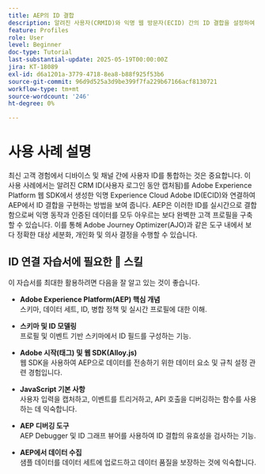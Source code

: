 ```yaml
---
title: AEP의 ID 결합
description: 알려진 사용자(CRMID)와 익명 웹 방문자(ECID) 간의 ID 결합을 설정하여 Adobe Journey Optimizer(AJO)에서 실시간 개인화 및 오퍼 의사 결정에 통합 프로필을 활성화합니다.
feature: Profiles
role: User
level: Beginner
doc-type: Tutorial
last-substantial-update: 2025-05-19T00:00:00Z
jira: KT-18089
exl-id: d6a1201a-3779-4718-8ea8-b88f925f53b6
source-git-commit: 96d9d525a3d9be399f7fa229b67166acf8130721
workflow-type: tm+mt
source-wordcount: '246'
ht-degree: 0%

---
```


# 사용 사례 설명

최신 고객 경험에서 디바이스 및 채널 간에 사용자 ID를 통합하는 것은 중요합니다. 이 사용 사례에서는 알려진 CRM ID(사용자 로그인 동안 캡처됨)를 Adobe Experience Platform 웹 SDK에서 생성한 익명 Experience Cloud Adobe ID(ECID)와 연결하여 AEP에서 ID 결합을 구현하는 방법을 보여 줍니다. AEP은 이러한 ID를 실시간으로 결합함으로써 익명 동작과 인증된 데이터를 모두 아우르는 보다 완벽한 고객 프로필을 구축할 수 있습니다. 이를 통해 Adobe Journey Optimizer(AJO)과 같은 도구 내에서 보다 정확한 대상 세분화, 개인화 및 의사 결정을 수행할 수 있습니다.

## ID 연결 자습서에 필요한 🧠 스킬

이 자습서를 최대한 활용하려면 다음을 잘 알고 있는 것이 좋습니다.

- **Adobe Experience Platform(AEP) 핵심 개념**\
  스키마, 데이터 세트, ID, 병합 정책 및 실시간 프로필에 대한 이해.

- **스키마 및 ID 모델링**\
  프로필 및 이벤트 기반 스키마에서 ID 필드를 구성하는 기능.

- **Adobe 시작(태그) 및 웹 SDK(Alloy.js)**\
  웹 SDK을 사용하여 AEP으로 데이터를 전송하기 위한 데이터 요소 및 규칙 설정 관련 경험입니다.

- **JavaScript 기본 사항**\
  사용자 입력을 캡처하고, 이벤트를 트리거하고, API 호출을 디버깅하는 함수를 사용하는 데 익숙합니다.

- **AEP 디버깅 도구**\
  AEP Debugger 및 ID 그래프 뷰어를 사용하여 ID 결합의 유효성을 검사하는 기능.

- **AEP에서 데이터 수집**\
  샘플 데이터를 데이터 세트에 업로드하고 데이터 품질을 보장하는 것에 익숙합니다.


